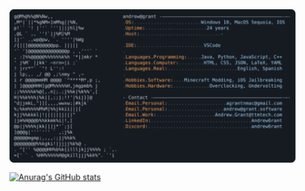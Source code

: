 <a href="https://github.com/brunopagliarini/brunopagliarini">
  <picture>
    <source media=srcset="https://raw.githubusercontent.com/brunopagliarini/brunopagliarini/main/readme.svg">
        <img alt="Bruno Pagliarini's GitHub Profile README" src="https://raw.githubusercontent.com/brunopagliarini/brunopagliarini/main/readme.svg">
  </picture>
</a>

[![Anurag's GitHub stats](https://github-readme-stats.vercel.app/api?username=brunopagliarini)](https://github.com/anuraghazra/github-readme-stats)
